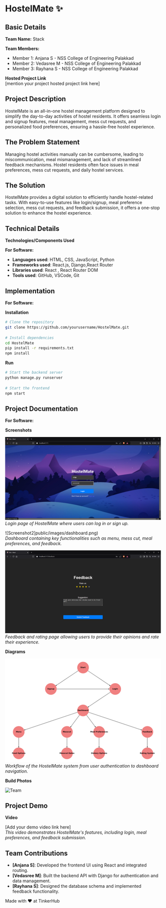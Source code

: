 # HostelMate ✨

## Basic Details

**Team Name:** Stack

**Team Members:**

- Member 1: Anjana S - NSS College of Engineering Palakkad
- Member 2: Vedasree M - NSS College of Engineering Palakkad
- Member 3: Rayhana S - NSS College of Engineering Palakkad

**Hosted Project Link**  
[mention your project hosted project link here]

## Project Description

HostelMate is an all-in-one hostel management platform designed to simplify the day-to-day activities of hostel residents. It offers seamless login and signup features, meal management, mess cut requests, and personalized food preferences, ensuring a hassle-free hostel experience.

## The Problem Statement

Managing hostel activities manually can be cumbersome, leading to miscommunication, meal mismanagement, and lack of streamlined feedback mechanisms. Hostel residents often face issues in meal preferences, mess cut requests, and daily hostel services.

## The Solution

HostelMate provides a digital solution to efficiently handle hostel-related tasks. With easy-to-use features like login/signup, meal preference selection, mess cut requests, and feedback submission, it offers a one-stop solution to enhance the hostel experience.

## Technical Details

**Technologies/Components Used**

**For Software:**

- **Languages used**: HTML, CSS, JavaScript, Python
- **Frameworks used**: React.js, Django,React Router
- **Libraries used**: React , React Router DOM
- **Tools used**: GitHub, VSCode, Git

## Implementation

**For Software:**

**Installation**

```bash
# Clone the repository
git clone https://github.com/yourusername/HostelMate.git

# Install dependencies
cd HostelMate
pip install -r requirements.txt
npm install
```

**Run**

```bash
# Start the backend server
python manage.py runserver

# Start the frontend
npm start
```

## Project Documentation

**For Software:**

**Screenshots**

![Screenshot1](public/images/login.png)  
*Login page of HostelMate where users can log in or sign up.*

![Screenshot2]public/images/dashboard.png)  
*Dashboard containing key functionalities such as menu, mess cut, meal preferences, and feedback.*

![Screenshot3](public/images/feedback.png)  
*Feedback and rating page allowing users to provide their opinions and rate their experience.*

**Diagrams**

![Workflow](public/images/HostelMate_Workflow.png)  
*Workflow of the HostelMate system from user authentication to dashboard navigation.*

**Build Photos**

![Team](public/images/building.png)

## Project Demo

**Video**

[Add your demo video link here]  
*This video demonstrates HostelMate's features, including login, meal preferences, and feedback submission.*

## Team Contributions

- **[Anjana S]**: Developed the frontend UI using React and integrated routing.
- **[Vedasree M]**: Built the backend API with Django for authentication and data management.
- **[Rayhana S]**: Designed the database schema and implemented feedback functionality.

Made with ❤️ at TinkerHub

